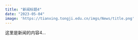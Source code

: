 ```yaml
---
title: "新闻标题4"
date: "2023-05-04"
image: 'https://tianxing.tongji.edu.cn/imgs/News/title.png'
---
```


这里是新闻的内容4...